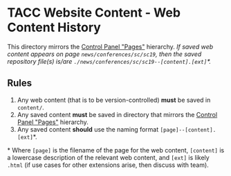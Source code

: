 # TACC Website Content - Web Content History

This directory mirrors the [Control Panel "Pages"][cp-pages] hierarchy. _If saved web content appears on page `news/conferences/sc/sc19`, then the saved repository file(s) is/are `./news/conferences/sc/sc19--[content].[ext]`\*._

## Rules

1. Any web content (that is to be version-controlled) **must** be saved in `content/`.
2. Any saved content **must** be saved in directory that mirrors the [Control Panel "Pages"][cp-pages] hierarchy.
3. Any saved content **should** use the naming format `[page]--[content].[ext]`\*.

\* Where `[page]` is the filename of the page for the web content, `[content]` is a lowercase description of the relevant web content, and `[ext]` is likely `.html` (if use cases for other extensions arise, then discuss with team).



[cp-pages]: https://www.tacc.utexas.edu/group/control_panel/manage?p_p_id=156&p_p_lifecycle=0&p_p_state=maximized&p_p_mode=view&doAsGroupId=1084364 "Control Panel > Website > Pages > Public Pages"
